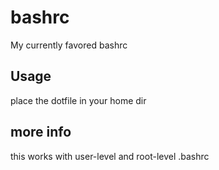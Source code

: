 # bashrc
My currently favored bashrc

## Usage
place the dotfile in your home dir

## more info
this works with user-level and root-level .bashrc 

